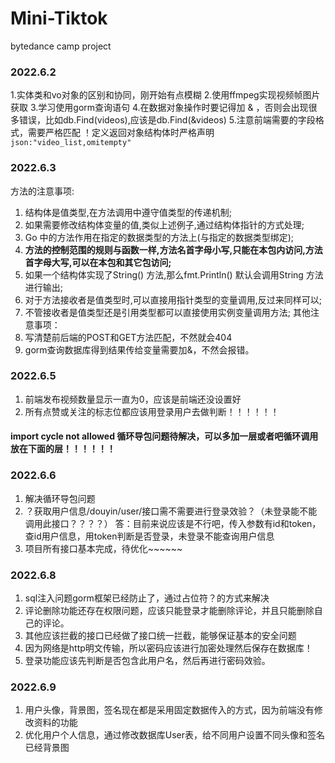# Mini-Tiktok
bytedance camp project


### 2022.6.2
1.实体类和vo对象的区别和协同，刚开始有点模糊
2.使用ffmpeg实现视频帧图片获取
3.学习使用gorm查询语句
4.在数据对象操作时要记得加 &  ，否则会出现很多错误，比如db.Find(videos),应该是db.Find(&videos)
5.注意前端需要的字段格式，需要严格匹配 ！定义返回对象结构体时严格声明 `json:"video_list,omitempty"`

### 2022.6.3
方法的注意事项:
1. 结构体是值类型,在方法调用中遵守值类型的传递机制;
2. 如果需要修改结构体变量的值,类似上述例子,通过结构体指针的方式处理;
3. Go 中的方法作用在指定的数据类型的方法上(与指定的数据类型绑定);
4. **方法的控制范围的规则与函数一样,方法名首字母小写,只能在本包内访问,方法首字母大写,可以在本包和其它包访问;**
5. 如果一个结构体实现了String() 方法,那么fmt.Println() 默认会调用String 方法进行输出;
6. 对于方法接收者是值类型时,可以直接用指针类型的变量调用,反过来同样可以;
7. 不管接收者是值类型还是引用类型都可以直接使用实例变量调用方法; 
其他注意事项：
8. 写清楚前后端的POST和GET方法匹配，不然就会404
9. gorm查询数据库得到结果传给变量需要加&，不然会报错。

### 2022.6.5
1. 前端发布视频数量显示一直为0，应该是前端还没设置好
2. 所有点赞或关注的标志位都应该用登录用户去做判断！！！！！！

#### import cycle not allowed 循环导包问题待解决，可以多加一层或者吧循环调用放在下面的层！！！！！！

### 2022.6.6
1. 解决循环导包问题
2. ？获取用户信息/douyin/user/接口需不需要进行登录效验？（未登录能不能调用此接口？？？？）
   答：目前来说应该是不行吧，传入参数有id和token，查id用户信息，用token判断是否登录，未登录不能查询用户信息
3. 项目所有接口基本完成，待优化~~~~~~

### 2022.6.8
1. sql注入问题gorm框架已经防止了，通过占位符？的方式来解决
2. 评论删除功能还存在权限问题，应该只能登录才能删除评论，并且只能删除自己的评论。
3. 其他应该拦截的接口已经做了接口统一拦截，能够保证基本的安全问题
4. 因为网络是http明文传输，所以密码应该进行加密处理然后保存在数据库！
5. 登录功能应该先判断是否包含此用户名，然后再进行密码效验。

### 2022.6.9
1. 用户头像，背景图，签名现在都是采用固定数据传入的方式，因为前端没有修改资料的功能
2. 优化用户个人信息，通过修改数据库User表，给不同用户设置不同头像和签名已经背景图